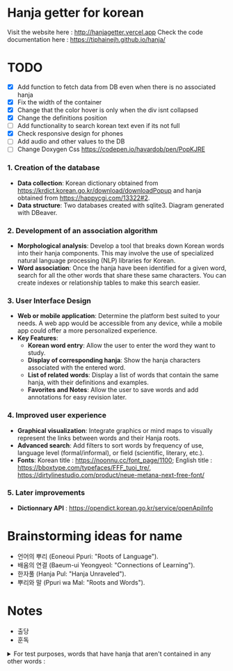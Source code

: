 # Hanja getter for korean
Visit the website here : http://hanjagetter.vercel.app
Check the code documentation here : https://tiphainejh.github.io/hanja/

# TODO
- [x] Add function to fetch data from DB even when there is no associated hanja
- [x] Fix the width of the container
- [x] Change that the color hover is only when the div isnt collapsed
- [x] Change the definitions position
- [ ] Add functionality to search korean text even if its not full
- [x] Check responsive design for phones 
- [ ] Add audio and other values to the DB
- [ ] Change Doxygen Css https://codepen.io/havardob/pen/PopKJRE 

### 1. **Creation of the database**

- **Data collection**: Korean dictionary obtained from https://krdict.korean.go.kr/download/downloadPopup and hanja obtained from https://happycgi.com/13322#2.
- **Data structure**: Two databases created with sqlite3. Diagram generated with DBeaver.

### 2. **Development of an association algorithm**

- **Morphological analysis**: Develop a tool that breaks down Korean words into their hanja components. This may involve the use of specialized natural language processing (NLP) libraries for Korean.
- **Word association**: Once the hanja have been identified for a given word, search for all the other words that share these same characters. You can create indexes or relationship tables to make this search easier.

### 3. **User Interface Design**

- **Web or mobile application**: Determine the platform best suited to your needs. A web app would be accessible from any device, while a mobile app could offer a more personalized experience.
- **Key Features**:
  - **Korean word entry**: Allow the user to enter the word they want to study.
  - **Display of corresponding hanja**: Show the hanja characters associated with the entered word.
  - **List of related words**: Display a list of words that contain the same hanja, with their definitions and examples.
  - **Favorites and Notes**: Allow the user to save words and add annotations for easy revision later.

### 4. **Improved user experience**

- **Graphical visualization**: Integrate graphics or mind maps to visually represent the links between words and their Hanja roots.
- **Advanced search**: Add filters to sort words by frequency of use, language level (formal/informal), or field (scientific, literary, etc.).
- **Fonts**: Korean title : https://noonnu.cc/font_page/1100; English title : https://bboxtype.com/typefaces/FFF_tuoi_tre/, https://dirtylinestudio.com/product/neue-metana-next-free-font/

### 5. **Later improvements**

- **Dictionnary API** : https://opendict.korean.go.kr/service/openApiInfo 

# Brainstorming ideas for name

- 언어의 뿌리 (Eoneoui Ppuri: "Roots of Language").
- 배움의 연결 (Baeum-ui Yeongyeol: "Connections of Learning").
- 한자풀 (Hanja Pul: "Hanja Unraveled").
- 뿌리와 말 (Ppuri wa Mal: "Roots and Words"). 
 
# Notes

- 출당
- 훈독

<details>
  <summary>For test purposes, words that have hanja that aren't contained in any other words :
  </summary>
Word: 쾌재, Hanja: 哉    
Word: 쾌청하다, Hanja: 晴
Word: 타액, Hanja: 唾    
Word: 탈구, Hanja: 臼    
Word: 태권도, Hanja: 跆  
Word: 태풍, Hanja: 颱    
Word: 토사곽란, Hanja: 癨
Word: 토사구팽, Hanja: 兔
Word: 파초, Hanja: 芭
Word: 파초, Hanja: 蕉
Word: 파충류, Hanja: 爬
Word: 판공비, Hanja: 辦
Word: 판막, Hanja: 瓣
Word: 패물, Hanja: 佩
Word: 편린, Hanja: 鱗
Word: 폄하하다, Hanja: 貶
Word: 폐백, Hanja: 帛
Word: 폐하, Hanja: 陛
Word: 폐허, Hanja: 墟
Word: 포로, Hanja: 虜
Word: 표범, Hanja: 豹
Word: 표주박, Hanja: 瓢
Word: 풍미하다, Hanja: 靡
Word: 피폭, Hanja: 曝
Word: 필, Hanja: 疋
Word: 필경, Hanja: 竟
Word: 하수구, Hanja: 溝
Word: 하자, Hanja: 瑕
Word: 하자, Hanja: 疵
Word: 학질, Hanja: 瘧
Word: 한라산, Hanja: 拏
Word: 함정, Hanja: 穽
Word: 함정, Hanja: 檻
Word: 항간, Hanja: 巷
Word: 항문, Hanja: 肛
Word: 해당화, Hanja: 棠
Word: 해태, Hanja: 獬
Word: 해태, Hanja: 豸
Word: 현란하다, Hanja: 絢
Word: 혈혈단신, Hanja: 孑
Word: 혜성, Hanja: 彗
Word: 호구, Hanja: 餬
Word: 호반, Hanja: 畔
Word: 호호백발, Hanja: 皜
Word: 혼쭐, Hanja: 쭐
Word: 홈통, Hanja: 홈
Word: 홍어, Hanja: 䱋
Word: 홍채, Hanja: 虹
Word: 홍합, Hanja: 蛤
Word: 화강암, Hanja: 崗
Word: 화기애애하다, Hanja: 靄
Word: 화류계, Hanja: 柳
Word: 화훼, Hanja: 卉
Word: 환관, Hanja: 宦
Word: 황달, Hanja: 疸
Word: 황당무계하다, Hanja: 稽
Word: 황무지, Hanja: 蕪
Word: 회충, Hanja: 蛔
Word: 회화, Hanja: 繪
Word: 횡격막, Hanja: 膈
Word: 효시, Hanja: 嚆
Word: 효시, Hanja: 矢
Word: 후각, Hanja: 嗅
Word: 후사, Hanja: 嗣
Word: 흉금, Hanja: 襟
Word: 희열, Hanja: 悅
Word: 희한하다, Hanja: 罕
Word: 희화적, Hanja: 戱
Word: 가부좌, Hanja: 跏
Word: 가부좌, Hanja: 趺
Word: 가상하다, Hanja: 嘉
Word: 간극, Hanja: 隙
Word: 간석지, Hanja: 潟
Word: 간신히, Hanja: 艱
Word: 감질나다, Hanja: 疳
Word: 갑각류, Hanja: 殼
Word: 갑갑증, Hanja: 갑
Word: 갑론을박, Hanja: 乙
Word: 갑주, Hanja: 胄
Word: 강경하다, Hanja: 勁
Word: 강보, Hanja: 襁
Word: 강시, Hanja: 僵
Word: 강시, Hanja: 殭
Word: 강태공, Hanja: 姜
Word: 개전, Hanja: 悛
Word: 거절당하다, Hanja: 絶
Word: 거치, Hanja: 据
Word: 건곤, Hanja: 坤
Word: 견갑골, Hanja: 胛
Word: 견사, Hanja: 繭
Word: 견훤, Hanja: 甄
Word: 견훤, Hanja: 萱
Word: 겸연스레, Hanja: 歉
Word: 경기도, Hanja: 畿
Word: 경륜, Hanja: 綸
Word: 경운기, Hanja: 耘
Word: 경위, Hanja: 涇
Word: 경위, Hanja: 渭
Word: 경추, Hanja: 頸
Word: 경치다, Hanja: 黥
Word: 경혈, Hanja: 穴
Word: 경희궁, Hanja: 熙
Word: 계제, Hanja: 梯
Word: 고량주, Hanja: 粱
Word: 고봉, Hanja: 捧
Word: 고혹적, Hanja: 蠱
Word: 고환, Hanja: 睾
Word: 골격, Hanja: 骼
Word: 공복, Hanja: 僕
Word: 공비, Hanja: 匪
Word: 곶, Hanja: 串
Word: 관아, Hanja: 衙
Word: 광야, Hanja: 曠
Word: 괴뢰군, Hanja: 傀
Word: 괴뢰군, Hanja: 儡
Word: 굉음, Hanja: 轟
Word: 교량, Hanja: 梁
Word: 교목, Hanja: 喬
Word: 교편, Hanja: 鞭
Word: 구가하다, Hanja: 謳
Word: 구강, Hanja: 腔
Word: 구기자, Hanja: 枸
Word: 구미호, Hanja: 狐
Word: 구절판, Hanja: 坂
Word: 구제역, Hanja: 蹄
Word: 군색하다, Hanja: 窘
Word: 궤변, Hanja: 詭
Word: 규수, Hanja: 閨
Word: 규장각, Hanja: 奎
Word: 근저, Hanja: 柢
Word: 금고형, Hanja: 錮
Word: 금괴, Hanja: 塊
Word: 금수, Hanja: 禽
Word: 급거, Hanja: 遽
Word: 급기야, Hanja: 也
Word: 긍휼, Hanja: 恤
Word: 기구하다, Hanja: 崎
Word: 기구하다, Hanja: 嶇
Word: 기근, Hanja: 饉
Word: 기라성, Hanja: 綺
Word: 기량, Hanja: 倆
Word: 기량, Hanja: 伎
Word: 기린, Hanja: 麒
Word: 기린, Hanja: 麟
Word: 기치, Hanja: 幟
Word: 나무아미타불, Hanja: 陀
Word: 나약하다, Hanja: 愞
Word: 나전 칠기, Hanja: 鈿
Word: 나졸, Hanja: 邏
Word: 낙동강, Hanja: 洛
Word: 낙타, Hanja: 駱
Word: 낙타, Hanja: 駞
Word: 난간, Hanja: 杆
Word: 난삽하다, Hanja: 澁
Word: 낭자, Hanja: 娘
Word: 노, Hanja: 櫓
Word: 노비, Hanja: 婢
Word: 노회하다, Hanja: 獪
Word: 녹록하다, Hanja: 碌
Word: 녹용, Hanja: 茸
Word: 농아, Hanja: 聾
Word: 늠름하다, Hanja: 凜
Word: 능가하다, Hanja: 駕
Word: 능선, Hanja: 稜
Word: 다마네기, Hanja: 葱
Word: 담, Hanja: 痰
Word: 담장, Hanja: 牆
Word: 대구, Hanja: 邱
Word: 대금, Hanja: 笒
Word: 대종교, Hanja: 倧
Word: 대지, Hanja: 垈
Word: 대퇴부, Hanja: 腿
Word: 대화재, Hanja:
Word: 도서, Hanja: 嶼
Word: 도정하다, Hanja: 搗
Word: 도포, Hanja: 袍
Word: 돈가스, Hanja: 豚
Word: 동백, Hanja: 栢
Word: 동서, Hanja: 壻
Word: 동체, Hanja: 胴
Word: 동통, Hanja: 疼
Word: 두견새, Hanja: 鵑
Word: 둔부, Hanja: 臀
Word: 리, Hanja: 釐
Word: 리, Hanja: 厘
Word: 마, Hanja: 碼
Word: 마구간, Hanja: 廏
Word: 마마, Hanja: 媽
Word: 망종, Hanja: 芒
Word: 매연, Hanja: 煤
Word: 면, Hanja: 麪
Word: 명석하다, Hanja: 晳
Word: 명징하다, Hanja: 澄
Word: 모과, Hanja: 瓜
Word: 목도하다, Hanja: 睹
Word: 목탁, Hanja: 鐸
Word: 몽롱하다, Hanja: 朦
Word: 몽롱하다, Hanja: 朧
Word: 무도회, Hanja: 蹈
Word: 무희, Hanja: 姬
Word: 문지방, Hanja: 枋
Word: 물론, Hanja: 勿
Word: 미륵, Hanja: 勒
Word: 미제, Hanja: 謎
Word: 밀랍, Hanja: 蠟
Word: 반석, Hanja: 磐
Word: 반창고, Hanja: 絆
Word: 발인, Hanja: 靷
Word: 발해, Hanja: 渤
Word: 방광, Hanja: 膀
Word: 방광, Hanja: 胱
Word: 방대하다, Hanja: 厖
Word: 방대하다, Hanja: 尨
Word: 방불하다, Hanja: 彿
Word: 방불하다, Hanja: 髣
Word: 방불하다, Hanja: 髴
Word: 방패, Hanja: 旁
Word: 백로, Hanja: 鷺
Word: 백태, Hanja: 苔
Word: 번째, Hanja: 째
Word: 범주, Hanja: 疇
Word: 벽두, Hanja: 劈
Word: 변발, Hanja: 辮
Word: 별안간, Hanja: 瞥
Word: 별주부전, Hanja: 鼈
Word: 병풍, Hanja: 屛
Word: 보모, Hanja: 姆
Word: 보살, Hanja: 菩
Word: 보살, Hanja: 薩
Word: 보우하다, Hanja: 佑
Word: 복채, Hanja: 卜
Word: 볼연지, Hanja: 臙
Word: 부마, Hanja: 駙
Word: 부산, Hanja: 釜
Word: 부평초, Hanja: 萍
Word: 북망산, Hanja: 邙
Word: 분위기, Hanja: 雰
Word: 비단, Hanja: 緋
Word: 비등하다, Hanja: 沸
Word: 비밀번호, Hanja: 秘
Word: 비위, Hanja: 脾
Word: 비파, Hanja: 琵
Word: 비파, Hanja: 琶
Word: 빈사, Hanja: 瀕
Word: 빈소, Hanja: 殯
Word: 빈축, Hanja: 嚬
Word: 빈축, Hanja: 蹙
Word: 빈축, Hanja: 顰
Word: 사당, Hanja: 祠
Word: 사소하다, Hanja: 些
Word: 사이비, Hanja: 而
Word: 사지, Hanja: 肢
Word: 사직, Hanja: 稷
Word: 삼고초려, Hanja: 廬
Word: 삼파전, Hanja: 巴
Word: 삽시간, Hanja: 霎
Word: 상서롭다, Hanja: 瑞
Word: 생질, Hanja: 甥
Word: 서광, Hanja: 曙
Word: 서설, Hanja: 絮
Word: 서한, Hanja: 翰
Word: 석가모니, Hanja: 尼
Word: 선박, Hanja: 舶
Word: 선비, Hanja: 妣
Word: 선영, Hanja: 塋
Word: 설탕, Hanja: 屑
Word: 섬광, Hanja: 閃
Word: 섬진강, Hanja: 蟾
Word: 성황당, Hanja: 隍
Word: 소풍, Hanja: 逍
Word: 소화전, Hanja: 栓
Word: 송골매, Hanja: 鶻
Word: 송연하다, Hanja: 竦
Word: 송편, Hanja: 편
Word: 수달, Hanja: 㺚
Word: 수전증, Hanja: 顫
Word: 수척하다, Hanja: 瘦
Word: 수포, Hanja: 疱
Word: 수효, Hanja: 爻
Word: 숙맥, Hanja: 菽
Word: 숙원, Hanja: 夙
Word: 순, Hanja: 笋
Word: 순록, Hanja: 馴
Word: 순박하다, Hanja: 淳
Word: 슬하, Hanja: 膝
Word: 시추, Hanja: 錐
Word: 식이 요법, Hanja: 餌
Word: 식혜, Hanja: 醯
Word: 신기루, Hanja: 蜃
Word: 신병, Hanja: 柄
Word: 신음, Hanja: 呻
Word: 싫증, Hanja: 싫
Word: 십계명, Hanja: 誡
Word: 십시일반, Hanja: 匙
Word: 싸전, Hanja: 廛
Word: 아령, Hanja: 鈴
Word: 아쟁, Hanja: 箏
Word: 아킬레스건, Hanja: 腱
Word: 아편, Hanja: 鴉
Word: 아홉수, Hanja: 홉
Word: 악어, Hanja: 鰐
Word: 안장, Hanja: 鞍
Word: -암, Hanja: 菴
Word: 압록강, Hanja: 鴨
Word: 압정, Hanja: 釘
Word: 애로, Hanja: 隘
Word: 액취증, Hanja: 腋
Word: 앵무새, Hanja: 鵡
Word: 양말, Hanja: 襪
Word: 양말, Hanja: 韈
Word: 양송이, Hanja: 栮
Word: 양악, Hanja: 顎
Word: 양조, Hanja: 釀
Word: 어패류, Hanja: 貝
Word: 억측, Hanja: 臆
Word: 엔, Hanja: 円
Word: 여명, Hanja: 黎
Word: 역시, Hanja: 亦
Word: 연미복, Hanja: 燕
Word: 연민, Hanja: 愍
Word: 연어, Hanja: 鰱
Word: 연필심, Hanja: 芯
Word: 영리하다, Hanja: 怜
Word: 영리하다, Hanja: 悧
Word: 영리하다, Hanja: 伶
Word: 영리하다, Hanja: 俐
Word: 영아, Hanja: 嬰
Word: 영지, Hanja: 芝
Word: 오류, Hanja: 謬
Word: 옥새, Hanja: 璽
Word: 온돌, Hanja: 堗
Word: 와사비, Hanja: 葵
Word: 와신상담, Hanja: 薪
Word: 와신상담, Hanja: 嘗
Word: 와중, Hanja: 渦
Word: 완두콩, Hanja: 豌
Word: 왕림하다, Hanja: 枉
Word: 요람, Hanja: 籃
Word: 요원하다, Hanja: 遙
Word: 요원하다, Hanja: 遼
Word: 요조숙녀, Hanja: 窈
Word: 요조숙녀, Hanja: 窕
Word: 요지경, Hanja: 瑤
Word: 요철, Hanja: 凹
Word: 요철, Hanja: 凸
Word: 요통, Hanja: 腰
Word: 욕창, Hanja: 褥
Word: 우동, Hanja: 饂
Word: 우동, Hanja: 飩
Word: 우화, Hanja: 寓
Word: 운석, Hanja: 隕
Word: 울산, Hanja: 蔚
Word: 웅담, Hanja: 熊
Word: 원둘레, Hanja: 둘
Word: 원삼, Hanja: 衫
Word: 원앙금침, Hanja: 衾
Word: 유언비어, Hanja: 蜚
Word: 유화, Hanja: 宥
Word: 윤락, Hanja: 淪
Word: 융단, Hanja: 絨
Word: 의장대, Hanja: 仗
Word: 이, Hanja: 貳
Word: 이앙기, Hanja: 秧
Word: 이율곡, Hanja: 栗
Word: 이이, Hanja: 珥
Word: 이재민, Hanja: 罹
Word: 이질, Hanja: 痢
Word: 이황, Hanja: 滉
Word: 익일, Hanja: 翌
Word: 일, Hanja: 壹
Word: 일엽편주, Hanja: 舟
Word: 일확천금, Hanja: 攫
Word: 자양분, Hanja: 滋
Word: 잔재, Hanja: 滓
Word: 잠언, Hanja: 箴
Word: 재앙, Hanja: 殃
Word: 재원, Hanja: 媛
Word: 재취, Hanja: 娶
Word: 저돌적, Hanja: 豬
Word: 전갈, Hanja: 蠍
Word: 전당포, Hanja: 舖
Word: 전대, Hanja: 纏
Word: 전몰, Hanja: 歿
Word: 전복, Hanja: 鰒
Word: 전철, Hanja: 轍
Word: 전형, Hanja: 銓
Word: 접영, Hanja: 蝶
Word: 정곡, Hanja: 鵠
Word: 정녕, Hanja: 叮
Word: 정문, Hanja: 旌
Word: 정승, Hanja: 丞
Word: 정신대, Hanja: 挺
Word: 정화, Hanja: 菁
Word: 젖병, Hanja: 젖
Word: 제후, Hanja: 侯
Word: 젬병, Hanja: 젬
Word: 조강지처, Hanja: 糟
Word: 조강지처, Hanja: 糠
Word: 조세, Hanja: 租
Word: 조예, Hanja: 詣
Word: 조짐, Hanja: 朕
Word: 조타실, Hanja: 舵
Word: 족자, Hanja: 簇
Word: 종로, Hanja: 鍾
Word: 종적, Hanja: 蹤
Word: 준마, Hanja: 駿
Word: 준수하다, Hanja: 俊
Word: 중늙은이, Hanja: 늙
Word: 즐비하다, Hanja: 櫛
Word: 지신밟기, Hanja: 밟
Word: 지척, Hanja: 咫
Word: 진즉, Hanja: 趁
Word: 진지하다, Hanja: 摯
Word: 질, Hanja: 膣
Word: 질곡, Hanja: 桎
Word: 질곡, Hanja: 梏
Word: 집요하다, Hanja: 拗
Word: 쫄면, Hanja: 쫄
Word: 차도, Hanja: 瘥
Word: 차질, Hanja: 蹉
Word: 차질, Hanja: 跌
Word: 참담하다, Hanja: 憺
Word: 참신하다, Hanja: 嶄
Word: 참호, Hanja: 塹
Word: -창, Hanja: 廠
Word: 창포, Hanja: 菖
Word: 창포, Hanja: 蒲
Word: 창해, Hanja: 滄
Word: 처량하다, Hanja: 凄
Word: 처방전, Hanja: 箋
Word: 척, Hanja: 隻
Word: 천식, Hanja: 喘
Word: 철책, Hanja: 柵
Word: 철퇴, Hanja: 槌
Word: 첩, Hanja: 貼
Word: 청국장, Hanja: 麴
Word: 청량하다, Hanja: 亮
Word: 청천벽력, Hanja: 霹
Word: 청천벽력, Hanja: 靂
Word: 초췌하다, Hanja: 憔
Word: 초췌하다, Hanja: 悴
Word: 초췌하다, Hanja: 顦
Word: 초췌하다, Hanja: 顇
Word: 최루탄, Hanja: 淚
Word: 추어탕, Hanja: 鰍
Word: 추장, Hanja: 酋
Word: 추호, Hanja: 毫
Word: 춘부장, Hanja: 椿
Word: 출당, Hanja: 黜
Word: 측간, Hanja: 廁
Word: 치루, Hanja: 瘻
Word: 치열하다, Hanja: 熾
</details>